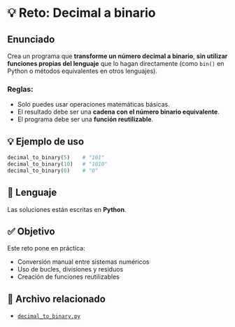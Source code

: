 # 💡 Reto: Decimal a binario

## Enunciado

Crea un programa que **transforme un número decimal a binario**, **sin utilizar funciones propias del lenguaje** que lo hagan directamente (como `bin()` en Python o métodos equivalentes en otros lenguajes).

### Reglas:

- Solo puedes usar operaciones matemáticas básicas.
- El resultado debe ser una **cadena con el número binario equivalente**.
- El programa debe ser una **función reutilizable**.

## 💡 Ejemplo de uso

```python
decimal_to_binary(5)    # "101"
decimal_to_binary(10)   # "1010"
decimal_to_binary(0)    # "0"
```

## 🐍 Lenguaje
Las soluciones están escritas en **Python**.

## ✅ Objetivo
Este reto pone en práctica:
- Conversión manual entre sistemas numéricos
- Uso de bucles, divisiones y residuos
- Creación de funciones reutilizables

## 📁 Archivo relacionado
- [`decimal_to_binary.py`](./decimal_to_binary.py)

